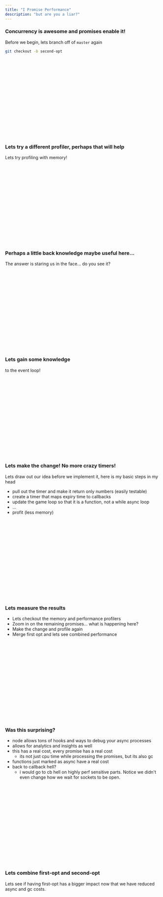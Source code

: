 ```yaml
---
title: "I Promise Performance"
description: "but are you a liar?"
---
```


### Concurrency is awesome and promises enable it!
Before we begin, lets branch off of `master` again

```bash
git checkout -b second-opt
```

<br/>
<br/>
<br/>
<br/>
<br/>
<br/>
<br/>
<br/>
<br/>
<br/>
<br/>
<br/>
<br/>
<br/>
<br/>

### Lets try a different profiler, perhaps that will help
Lets try profiling with memory!

<br/>
<br/>
<br/>
<br/>
<br/>
<br/>
<br/>
<br/>
<br/>
<br/>
<br/>
<br/>
<br/>
<br/>
<br/>

### Perhaps a little back knowledge maybe useful here...
The answer is staring us in the face... do you see it?

<br/>
<br/>
<br/>
<br/>
<br/>
<br/>
<br/>
<br/>
<br/>
<br/>
<br/>
<br/>
<br/>
<br/>
<br/>

### Lets gain some knowledge
to the event loop!

<br/>
<br/>
<br/>
<br/>
<br/>
<br/>
<br/>
<br/>
<br/>
<br/>
<br/>
<br/>
<br/>
<br/>
<br/>

### Lets make the change!  No more crazy timers!
Lets draw out our idea before we implement it, here is my basic steps in my
head

* pull out the timer and make it return only numbers (easily testable)
* create a timer that maps expiry time to callbacks
* update the game loop so that it is a function, not a while async loop
* ...
* profit (less memory)


<br/>
<br/>
<br/>
<br/>
<br/>
<br/>
<br/>
<br/>
<br/>
<br/>
<br/>
<br/>
<br/>
<br/>
<br/>

### Lets measure the results
* Lets checkout the memory and performance profilers
* Zoom in on the remaining promises... what is happening here?
* Make the change and profile again
* Merge first opt and lets see combined performance

<br/>
<br/>
<br/>
<br/>
<br/>
<br/>
<br/>
<br/>
<br/>
<br/>
<br/>
<br/>
<br/>
<br/>
<br/>

### Was this surprising?
* node allows tons of hooks and ways to debug your async processes
* allows for analytics and insights as well
* this has a real cost, every promise has a real cost
  - its not just cpu time while processing the promises, but its also gc
* functions just marked as async have a real cost
* back to callback hell?
  - i would go to cb hell on highly perf sensitive parts.  Notice we didn't
    even change how we wait for sockets to be open.

<br/>
<br/>
<br/>
<br/>
<br/>
<br/>
<br/>
<br/>
<br/>
<br/>
<br/>
<br/>
<br/>
<br/>
<br/>

### Lets combine first-opt and second-opt
Lets see if having first-opt has a bigger impact now that we have reduced async
and gc costs.

<br/>
<br/>
<br/>
<br/>
<br/>
<br/>
<br/>
<br/>
<br/>
<br/>
<br/>
<br/>
<br/>
<br/>
<br/>

